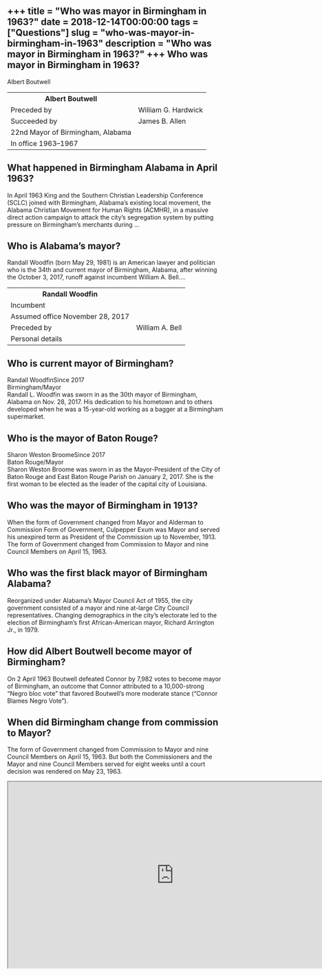 +++
title = "Who was mayor in Birmingham in 1963?"
date = 2018-12-14T00:00:00
tags = ["Questions"]
slug = "who-was-mayor-in-birmingham-in-1963"
description = "Who was mayor in Birmingham in 1963?"
+++
Who was mayor in Birmingham in 1963?
------------------------------------

Albert Boutwell

<table><tr><th>Albert Boutwell</th></tr><tr><td>Preceded by</td><td>William G. Hardwick</td></tr><tr><td>Succeeded by</td><td>James B. Allen</td></tr><tr><td>22nd Mayor of Birmingham, Alabama</td></tr><tr><td>In office 1963–1967</td></tr></table>

What happened in Birmingham Alabama in April 1963?
--------------------------------------------------

In April 1963 King and the Southern Christian Leadership Conference (SCLC) joined with Birmingham, Alabama’s existing local movement, the Alabama Christian Movement for Human Rights (ACMHR), in a massive direct action campaign to attack the city’s segregation system by putting pressure on Birmingham’s merchants during …

Who is Alabama’s mayor?
-----------------------

Randall Woodfin (born May 29, 1981) is an American lawyer and politician who is the 34th and current mayor of Birmingham, Alabama, after winning the October 3, 2017, runoff against incumbent William A. Bell….

<table><tr><th>Randall Woodfin</th></tr><tr><td>Incumbent</td></tr><tr><td>Assumed office November 28, 2017</td></tr><tr><td>Preceded by</td><td>William A. Bell</td></tr><tr><td>Personal details</td></tr></table>

Who is current mayor of Birmingham?
-----------------------------------

Randall WoodfinSince 2017  
Birmingham/Mayor  
Randall L. Woodfin was sworn in as the 30th mayor of Birmingham, Alabama on Nov. 28, 2017. His dedication to his hometown and to others developed when he was a 15-year-old working as a bagger at a Birmingham supermarket.

Who is the mayor of Baton Rouge?
--------------------------------

Sharon Weston BroomeSince 2017  
Baton Rouge/Mayor  
Sharon Weston Broome was sworn in as the Mayor-President of the City of Baton Rouge and East Baton Rouge Parish on January 2, 2017. She is the first woman to be elected as the leader of the capital city of Louisiana.

Who was the mayor of Birmingham in 1913?
----------------------------------------

When the form of Government changed from Mayor and Alderman to Commission Form of Government, Culpepper Exum was Mayor and served his unexpired term as President of the Commission up to November, 1913. The form of Government changed from Commission to Mayor and nine Council Members on April 15, 1963.

Who was the first black mayor of Birmingham Alabama?
----------------------------------------------------

Reorganized under Alabama’s Mayor Council Act of 1955, the city government consisted of a mayor and nine at-large City Council representatives. Changing demographics in the city’s electorate led to the election of Birmingham’s first African-American mayor, Richard Arrington Jr., in 1979.

How did Albert Boutwell become mayor of Birmingham?
---------------------------------------------------

On 2 April 1963 Boutwell defeated Connor by 7,982 votes to become mayor of Birmingham, an outcome that Connor attributed to a 10,000-strong “Negro bloc vote” that favored Boutwell’s more moderate stance (“Connor Blames Negro Vote”).

When did Birmingham change from commission to Mayor?
----------------------------------------------------

The form of Government changed from Commission to Mayor and nine Council Members on April 15, 1963. But both the Commissioners and the Mayor and nine Council Members served for eight weeks until a court decision was rendered on May 23, 1963.

<iframe allow="accelerometer; autoplay; clipboard-write; encrypted-media; gyroscope; picture-in-picture" allowfullscreen="" class="__youtube_prefs__  epyt-is-override  no-lazyload" data-no-lazy="1" data-origheight="433" data-origwidth="770" data-skipgform_ajax_framebjll="" height="433" id="_ytid_39000" loading="lazy" src="https://www.youtube.com/embed/__2GqomCXLU?enablejsapi=1&autoplay=0&cc_load_policy=0&cc_lang_pref=&iv_load_policy=1&loop=0&modestbranding=0&rel=1&fs=1&playsinline=0&autohide=2&theme=dark&color=red&controls=1&" title="YouTube player" width="770"></iframe>